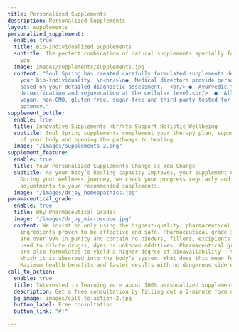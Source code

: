```yaml
---
title: Personalized Supplements
description: Personalized Supplements
layout: supplements
personalized_supplement:
  enable: true
  title: Bio-Individualized Supplements
  subtitle: The perfect combination of natural supplements specially formulated for
    you
  image: images/supplements/supplements.jpg
  content: "Soul Spring has created carefully formulated supplements designed to support
    your bio-individuality. \n<hr/>\n●  Medical directors provide personalized recommendations
    based on your detailed diagnostic assessment.  <br/> ●  Ayurvedic formulas provide
    detoxification and rejuvenation at the cellular level.<br/>  ●  All products are
    vegan, non-GMO, gluten-free, sugar-free and third-party tested for purity and
    potency."
supplement_bottle:
  enable: true
  title: Innovative Supplements <br/>to Support Holistic Wellbeing
  subtitle: Soul Spring supplements complement your therapy plan, supporting the detoxification
    of your body and opening the pathways to healing
  image: "/images/supplements-2.png"
supplement_feature:
  enable: true
  title: Your Personalized Supplements Change as You Change
  subtitle: As your body’s healing capacity improves, your supplement needs will change.
    During your wellness journey, we check your progress regularly and make any necessary
    adjustments to your recommended supplements.
  image: "/images/drjoy_homeopathics.jpg"
paramaceutical_grade:
  enable: true
  title: Why Pharmaceutical Grade?
  image: "/images/drjoy_microscope.jpg"
  content: We insist on only using the highest-quality, pharmaceutical grade Ayurvedic
    ingredients proven to be effective and safe. Pharmaceutical grade ingredients
    are over 99% in purity and contain no binders, fillers, excipients (substances
    used to dilute drugs), dyes or unknown additives. Pharmaceutical grade vitamins
    are also formulated to yield a higher degree of bioavailability – the degree at
    which it is absorbed into the body’s system. What does this mean for our patients?
    Maximum health benefits and faster results with no dangerous side effects.
call_to_action:
  enable: true
  title: Interested in learning more about 100% personalized supplements?
  description: Get a free consultation by filling out a 2-minute form online today.
  bg_image: images/call-to-action-2.jpg
  button_label: Free consultation
  button_link: "#!"

---
```

